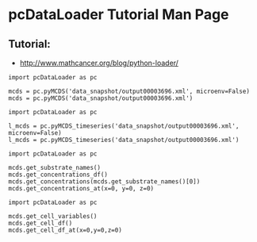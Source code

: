 # pcDataLoader Tutorial Man Page

## Tutorial:
+ http://www.mathcancer.org/blog/python-loader/

```python3
import pcDataLoader as pc

mcds = pc.pyMCDS('data_snapshot/output00003696.xml', microenv=False)
mcds = pc.pyMCDS('data_snapshot/output00003696.xml')
```
```python3
import pcDataLoader as pc

l_mcds = pc.pyMCDS_timeseries('data_snapshot/output00003696.xml', microenv=False)
l_mcds = pc.pyMCDS_timeseries('data_snapshot/output00003696.xml')
```

```python3
import pcDataLoader as pc

mcds.get_substrate_names()
mcds.get_concentrations_df()
mcds.get_concentrations(mcds.get_substrate_names()[0])
mcds.get_concentrations_at(x=0, y=0, z=0)
```

```python3
import pcDataLoader as pc

mcds.get_cell_variables()
mcds.get_cell_df()
mcds.get_cell_df_at(x=0,y=0,z=0)
```
